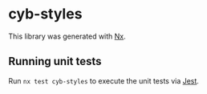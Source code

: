 # cyb-styles

This library was generated with [Nx](https://nx.dev).

## Running unit tests

Run `nx test cyb-styles` to execute the unit tests via [Jest](https://jestjs.io).
